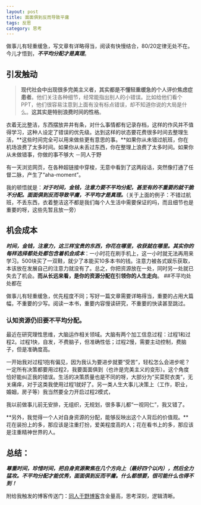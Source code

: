 ```yaml
---
layout: post
title: 面面俱到反而导致平庸
tags: 反思
category: 思考
---
```


做事儿有轻重缓急，写文章有详略得当，阅读有快慢结合，80/20定律无处不在。今儿才悟到，***不平均分配才是真理***。

## 引发触动

> **现代社会中出现很多完美主义者，其实都是不懂轻重缓急的个人评价焦虑症患者**。他们关注各种细节，经常能指出别人的小错误。比如给他们看个PPT，他们很容易注意到上面有没有标点错误，却不知道你说的大局是什么。**这其实是特别浪费时间的性格**。
> 
衣着无比整洁，东西摆放井井有条，对什么事情都有记录存档，这样的作风并不值得学习，这种人设定了错误的优先级。达到这样的状态要花费很多时间去整理生活，**这些时间完全可以用来做些更有意思的事。**如果你从未错过航班，你在机场浪费了太多时间。如果你从未丢过东西，你在整理上浪费了太多时间。如果你从未做错事，你做的事不够大 －同人于野

有一天浏览网页，在各种超链接中穿梭，无意中看到了这两段话，突然像打通了任督二脉，产生了“aha-moment”。

我的顿悟就是：***对于时间，金钱，注意力要不平均分配，甚至有的不重要的就干脆不分配。面面俱到反而导致平庸，不平均才是真理。***（关于上面的例子：不错过航班，不丢东西，衣着整洁这不都是我们每个人生活中需要保证的吗，而且细节也是重要的呀，这些先暂且放一旁）

## 机会成本

***时间，金钱，注意力，这三样宝贵的东西，你花在哪里，收获就在哪里。其实你的每样选择都处处都包含着机会成本***：一小时花在刷手机上，这一小时就无法再用来学习。500块买了一双鞋，就少了本能买10多本书的钱。注意力被各式娱乐获取，本该放在发展自己的注意力就没有了。总之，你把资源放在一处，同时另一处就已失去了机会。**而从长远来看，是你的资源分配在引领你的人生走向**。
##不平均处处都在

做事儿有轻重缓急，优先程度不同；写好一篇文章需要详略得当，重要的占用大篇幅，不重要的少写。阅读一本书，重要内容慢读研究，不重要的快读甚至跳过。

### **认知资源仍旧要不平均分配。**
最近在研究理性思维，大脑运作相关领域。大脑有两个加工信息过程：过程1和过程2。过程1快，自发，不费脑子，但准确性低；过程2慢，需要主动控制，费脑子，但是准确度高。

一开始我对过程1抱有偏见，因为我认为要进步就要“受苦”，轻松怎么会进步呢？一定所有决策都要用过程2，我要面面俱到（也许是完美主义的变形）。这个角度恰好能纠正我的错误。生活的决策质量也是不同的呀，大部分为“买菜熨衣类”，无关痛痒，对于这类我使用过程1就好了。另一类人生大事儿决策上（工作，职业，婚姻，房子等）我当然要全力开启过程2模式，

我以前做事儿前无安排，无组织，无规划，很多事儿都“一视同仁”，我又错了。

**另外，我觉得一个人对自身资源的分配，能够反映出这个人背后的价值观。**花在装扮上的多，那应该是注重打扮，爱美程度高的人；花在看书上的多，那应该是注重精神世界的人。

## 总结：

***尊重时间，珍惜时间，把自身资源聚焦在几个方向上（最好四个以内），然后全力猛攻。不平均分配才能优秀，面面俱到反而平庸。什么都想要，很可能什么也得不到！***

附给我触发的博客传送门：[同人于野博客](http://www.geekonomics10000.com/973)含金量高，思考深刻，逻辑清晰。


